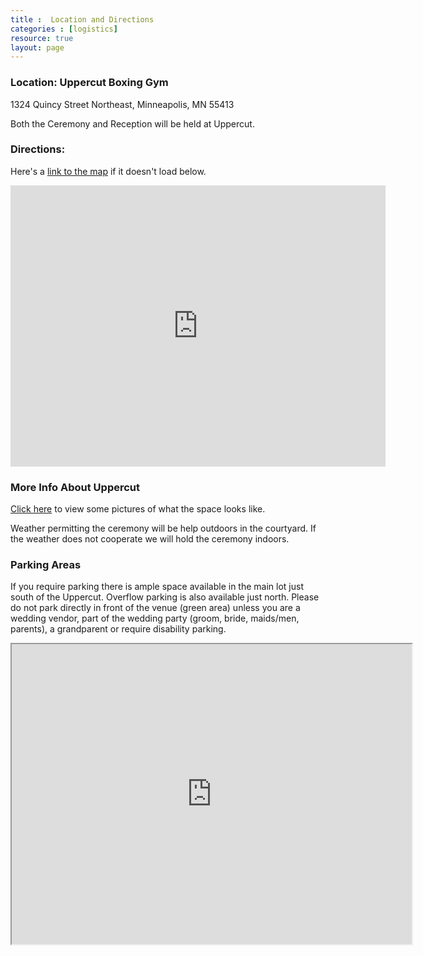 ```yaml
---
title :  Location and Directions
categories : [logistics]
resource: true
layout: page
---
```


### Location: Uppercut Boxing Gym

1324 Quincy Street Northeast, Minneapolis, MN 55413

Both the Ceremony and Reception will be held at Uppercut.

### Directions:

Here's a <a href="https://www.google.com/maps/place/Uppercut+Boxing+Gym/@45.001279,-93.251583,17z/data=!3m1!4b1!4m2!3m1!1s0x52b32d9063df33b3:0xea593592fc9b00c1"> link to the map</a> if it doesn't load below.

<iframe src="https://www.google.com/maps/embed?pb=!1m14!1m8!1m3!1d11284.658446897825!2d-93.251583!3d45.001279!3m2!1i1024!2i768!4f13.1!3m3!1m2!1s0x0%3A0xea593592fc9b00c1!2sUppercut+Boxing+Gym!5e0!3m2!1sen!2sus!4v1416090813075" width="600" height="450" frameborder="0" style="border:0"></iframe>


### More Info About Uppercut

<a href="http://uppercutgym.com/pages/RentOurSpace/">Click here</a> to view some pictures of what the space looks like.

Weather permitting the ceremony will be help outdoors in the courtyard. If the weather does not cooperate we will hold the ceremony indoors.

### Parking Areas

If you require parking there is ample space available in the main lot just south of the Uppercut. Overflow parking is also available just north. Please do not park directly in front of the venue (green area) unless you are a wedding vendor, part of the wedding party (groom, bride, maids/men, parents), a grandparent or require disability parking.

<iframe src="https://www.google.com/maps/d/embed?mid=z2fKaVKKv7TY.kuEJKjDPrElo" width="640" height="480"></iframe>